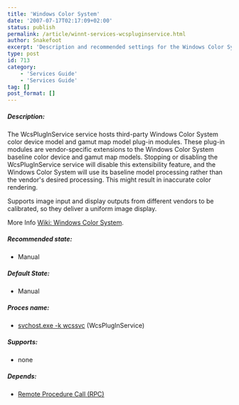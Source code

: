 ```yaml
---
title: 'Windows Color System'
date: '2007-07-17T02:17:09+02:00'
status: publish
permalink: /article/winnt-services-wcspluginservice.html
author: Snakefoot
excerpt: 'Description and recommended settings for the Windows Color System service.'
type: post
id: 713
category:
    - 'Services Guide'
    - 'Services Guide'
tag: []
post_format: []
---
```

##### Description:

 The WcsPlugInService service hosts third-party Windows Color System color device model and gamut map model plug-in modules. These plug-in modules are vendor-specific extensions to the Windows Color System baseline color device and gamut map models. Stopping or disabling the WcsPlugInService service will disable this extensibility feature, and the Windows Color System will use its baseline model processing rather than the vendor's desired processing. This might result in inaccurate color rendering.  
  
 Supports image input and display outputs from different vendors to be calibrated, so they deliver a uniform image display.  
  
 More Info [Wiki: Windows Color System](http://en.wikipedia.org/wiki/Windows_Color_System).
 
##### Recommended state:

- Manual

##### Default State:

- Manual

##### Proces name:

- [svchost.exe -k wcssvc](/article/winnt-services-wrapper.html) (WcsPlugInService)

##### Supports:

- none

##### Depends:

- [Remote Procedure Call (RPC)](/article/winnt-services-rpcss.html)